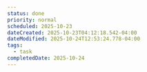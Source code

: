 ```yaml
---
status: done
priority: normal
scheduled: 2025-10-23
dateCreated: 2025-10-23T04:12:18.542-04:00
dateModified: 2025-10-24T12:53:24.778-04:00
tags:
  - task
completedDate: 2025-10-24
---
```


